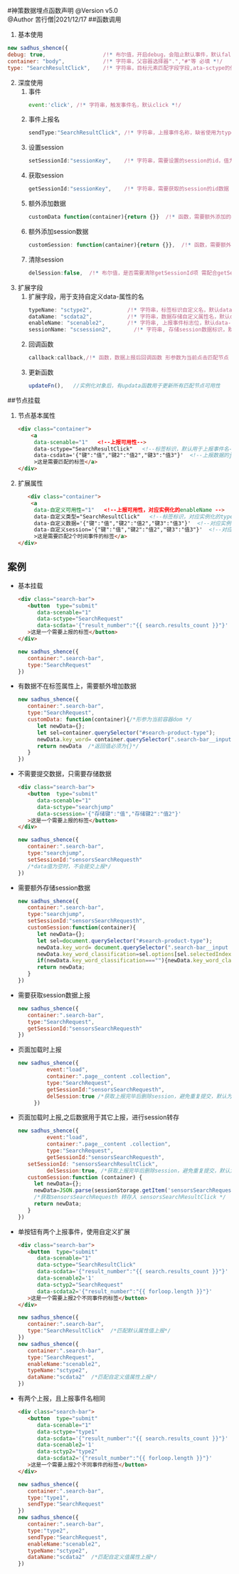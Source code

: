 #神策数据埋点函数声明
@Version  v5.0  
@Author   苦行僧|2021/12/17
##函数调用
1. 基本使用
```javascript
new sadhus_shence({
debug: true,                  /!* 布尔值，开启debug，会阻止默认事件，默认false *!/
container: "body",            /!* 字符串，父容器选择器".","#"等 必填 *!/
type: "SearchResultClick",    /!* 字符串，目标元素匹配字段字段,ata-sctype的值,默认使用此值做为事件名*!/
```
2. 深度使用  
   1. 事件  
      ```javascript
      event:'click', /!* 字符串，触发事件名，默认click *!/
      ```
   2. 事件上报名  
      ```javascript  
      sendType:"SearchResultClick", /!* 字符串，上报事件名称，缺省使用为type值 *!/
      ```
   3. 设置session  
      ```javascript  
      setSessionId:"sessionKey",    /!* 字符串，需要设置的session的id，值为data-scsession的值 *!/
      ```
   4. 获取session  
      ```javascript
      getSessionId:"sessionKey",    /!* 字符串，需要获取的session的id数据 *!/
      ```  
   5. 额外添加数据  
        ```javascript
        customData function(container){return {}}  /!* 函数，需要额外添加的参数，函数需要返回一个对象 *!/
        ```
   6. 额外添加session数据 
      ```javascript
      customSession: function(cantainer){return {}},  /!* 函数，需要额外添加的session数据，函数需要返回一个对象 *!/
      ```  
   7. 清除session  
      ```javascript
      delSession:false,  /!* 布尔值，是否需要清除getSessionId项 需配合getSessionId使用*!/
      ```
3. 扩展字段  
   1. 扩展字段，用于支持自定义data-属性的名
      ```javascript
      typeName: "sctype2",           /!* 字符串，标签标识自定义名，默认data-sctype *!/
      dataName: "scdata2",           /!* 字符串，数据存储自定义属性名，默认data-scdata *!/
      enableName: "scenable2",       /!* 字符串, 上报事件标志位，默认data-scenable *!/
      sessionName: "scsession2",       /!* 字符串, 存储session数据标识，默认data-scssion *!/
      ```  
   2. 回调函数  
      ```javascript
      callback:callback,/!* 函数，数据上报后回调函数 形参数为当前点击匹配节点 *!/
      ```  
   3. 更新函数  
      ```javascript
      updateFn(),   //实例化对象后，有updata函数用于更新所有匹配节点可用性
      ```
##节点挂载  
1. 节点基本属性  
   ```html
   <div class="container">
       <a
        data-scenable="1"   <!--上报可用性-->
        data-sctype="SearchResultClick"   <!--标签标识，默认用于上报事件名-->
        data-csdata='{"键":"值","键2":"值2","键3":"值3"}'  <!--上报数据的json字符串-->
        >这是需要匹配的标签</a>  
   </div>
   ```
2. 扩展属性  
   ```html
      <div class="container">
       <a
        data-自定义可用性="1"   <!--上报可用性，对应实例化的enableName -->
        data-自定义类型="SearchResultClick"   <!--标签标识，对应实例化的typeName-->
        data-自定义数据='{"键":"值","键2":"值2","键3":"值3"}'  <!--对应实例化的dataName-->
        data-自定义session='{"键":"值","键2":"值2","键3":"值3"}'  <!--对应实例化的sessionName-->
        >这是需要匹配2个时间事件的标签</a>  
   </div>
   ```
   
    

## 案例  
+ 基本挂载
   ```html
   <div class="search-bar">
      <button  type="submit"
         data-scenable="1"
         data-sctype="SearchRequest"
         data-scdata='{"result_number":"{{ search.results_count }}"}'
      >这是一个需要上报的标签</button>
   </div>
   ```
   ```javascript
   new sadhus_shence({
      container:".search-bar",
      type:"SearchRequest"
   })
   ```
+ 有数据不在标签属性上，需要额外增加数据
   ```javascript
   new sadhus_shence({
      container:".search-bar",
      type:"SearchRequest",
      customData: function(container){/*形参为当前容器dom */
         let newData={};
         let sel=container.querySelector("#search-product-type");
         newData.key_word= container.querySelector(".search-bar__input ").value;
         return newData  /*返回值必须为{}*/
      }
   })
   ```
+ 不需要提交数据，只需要存储数据
   ```html
   <div class="search-bar">
      <button  type="submit"
         data-scenable="1"
         data-sctype="searchjump"
         data-scsession='{"存储键":"值","存储键2":"值2"}'      
      >这是一个需要上报的标签</button>
   </div>
   ```
   ```javascript
   new sadhus_shence({
      container:".search-bar",
      type:"searchjump",
      setSessionId:"sensorsSearchRequesth"
      /*data值为空时，不会提交上报*/
   })
   ```
+ 需要额外存储session数据
   ```javascript
   new sadhus_shence({
      container:".search-bar",
      type:"searchjump",
      setSessionId:"sensorsSearchRequesth",
      customSession:function(container){
         let newData={};
         let sel=document.querySelector("#search-product-type");
         newData.key_word= document.querySelector(".search-bar__input ").value;
         newData.key_word_classification=sel.options[sel.selectedIndex].value;
         if(newData.key_word_classification===""){newData.key_word_classification="All categories"}
         return newData;
      }
   })
   ```
+ 需要获取session数据上报  
   ```javascript
   new sadhus_shence({
      container:".search-bar",
      type:"SearchRequest",
      getSessionId:"sensorsSearchRequesth"
   })
   ```
+ 页面加载时上报
   ```javascript
   new sadhus_shence({
			event:"load",
			container:".page__content .collection",
			type:"SearchRequest",
			getSessionId:"sensorsSearchRequesth",
			delSession:true /*获取上报完毕后删除session，避免重复提交，默认为false不删除*/
		})
   ```
+ 页面加载时上报,之后数据用于其它上报，进行session转存
   ```javascript
   new sadhus_shence({
			event:"load",
			container:".page__content .collection",
			type:"SearchRequest",
			getSessionId:"sensorsSearchRequesth",
      setSessionId: "sensorsSearchResultClick",
			delSession:true, /*获取上报完毕后删除session，避免重复提交，默认为false不删除*/
      customSession:function (container) {
        let newData={};
        newData=JSON.parse(sessionStorage.getItem('sensorsSearchRequesth'));
        /*获取sensorsSearchRequesth 转存入 sensorsSearchResultClick */
        return newData;
      }
   })
   ```
+ 单按钮有两个上报事件，使用自定义扩展
   ```html
   <div class="search-bar">
      <button  type="submit"
         data-scenable="1"
         data-sctype="SearchResultClick"
         data-scdata='{"result_number":"{{ search.results_count }}"}'
         data-scenable2='1'
         data-sctyp2="SearchRequest"
         data-scdata2='{"result_number":"{{ forloop.length }}"}'
      >这是一个需要上报2个不同事件的标签</button>
   </div>
   ```
   ```javascript
   new sadhus_shence({
      container:".search-bar",
      type:"SearchResultClick"  /*匹配默认属性值上报*/
   })   
   new sadhus_shence({
      container:".search-bar",
      type:"SearchRequest",
      enableName:"scenable2",
      typeName:"sctype2",
      dataName:"scdata2"  /*匹配自定义值属性上报*/
   })
   ```
+ 有两个上报，且上报事件名相同  
   ```html
   <div class="search-bar">
      <button  type="submit"
         data-scenable="1"
         data-sctype="type1"
         data-scdata='{"result_number":"{{ search.results_count }}"}'
         data-scenable2='1'
         data-sctyp2="type2"
         data-scdata2='{"result_number":"{{ forloop.length }}"}'
      >这是一个需要上报2个不同事件的标签</button>
   </div>
   ```
   ```javascript
   new sadhus_shence({
      container:".search-bar",
      type:"type1",  
      sendType:"SearchRequest"
   })   
   new sadhus_shence({
      container:".search-bar",
      type:"type2",  
      sendType:"SearchRequest",
      enableName:"scenable2",
      typeName:"sctype2",
      dataName:"scdata2"  /*匹配自定义值属性上报*/
   })
   ```